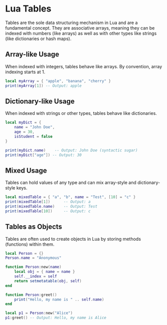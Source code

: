 # Lua Tables

Tables are the sole data structuring mechanism in Lua and are a fundamental concept. They are associative arrays, meaning they can be indexed with numbers (like arrays) as well as with other types like strings (like dictionaries or hash maps).

## Array-like Usage
When indexed with integers, tables behave like arrays. By convention, array indexing starts at 1.

```lua
local myArray = { "apple", "banana", "cherry" }
print(myArray[1]) -- Output: apple
```

## Dictionary-like Usage
When indexed with strings or other types, tables behave like dictionaries.

```lua
local myDict = {
    name = "John Doe",
    age = 30,
    isStudent = false
}

print(myDict.name)    -- Output: John Doe (syntactic sugar)
print(myDict["age"]) -- Output: 30
```

## Mixed Usage
Tables can hold values of any type and can mix array-style and dictionary-style keys.

```lua
local mixedTable = { "a", "b", name = "Test", [10] = "c" }
print(mixedTable[1])      -- Output: a
print(mixedTable.name)    -- Output: Test
print(mixedTable[10])     -- Output: c
```

## Tables as Objects
Tables are often used to create objects in Lua by storing methods (functions) within them.

```lua
local Person = {}
Person.name = "Anonymous"

function Person:new(name)
    local obj = { name = name }
    self.__index = self
    return setmetatable(obj, self)
end

function Person:greet()
    print("Hello, my name is " .. self.name)
end

local p1 = Person:new("Alice")
p1:greet() -- Output: Hello, my name is Alice
```
